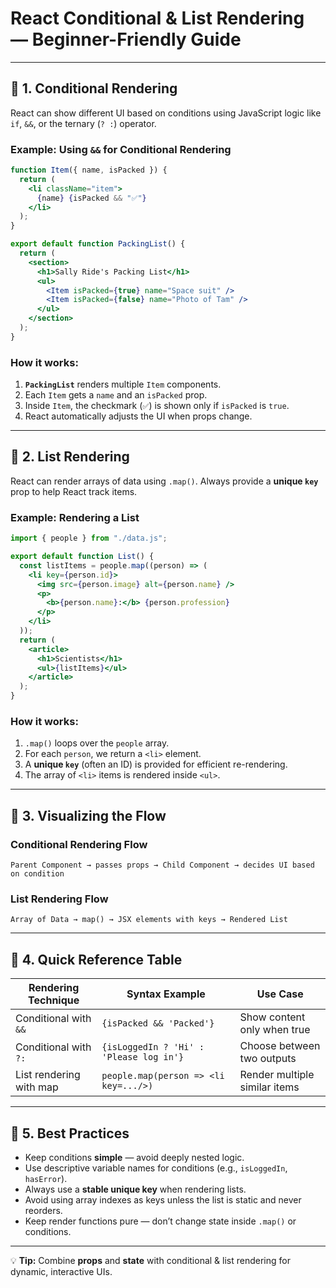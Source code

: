 # React Conditional & List Rendering — Beginner-Friendly Guide

---

## 📌 1. Conditional Rendering

React can show different UI based on conditions using JavaScript logic like `if`, `&&`, or the ternary (`? :`) operator.

### Example: Using `&&` for Conditional Rendering

```jsx
function Item({ name, isPacked }) {
  return (
    <li className="item">
      {name} {isPacked && "✅"}
    </li>
  );
}

export default function PackingList() {
  return (
    <section>
      <h1>Sally Ride's Packing List</h1>
      <ul>
        <Item isPacked={true} name="Space suit" />
        <Item isPacked={false} name="Photo of Tam" />
      </ul>
    </section>
  );
}
```

### How it works:

1. **`PackingList`** renders multiple `Item` components.
2. Each `Item` gets a `name` and an `isPacked` prop.
3. Inside `Item`, the checkmark (`✅`) is shown only if `isPacked` is `true`.
4. React automatically adjusts the UI when props change.

---

## 📌 2. List Rendering

React can render arrays of data using `.map()`. Always provide a **unique `key`** prop to help React track items.

### Example: Rendering a List

```jsx
import { people } from "./data.js";

export default function List() {
  const listItems = people.map((person) => (
    <li key={person.id}>
      <img src={person.image} alt={person.name} />
      <p>
        <b>{person.name}:</b> {person.profession}
      </p>
    </li>
  ));
  return (
    <article>
      <h1>Scientists</h1>
      <ul>{listItems}</ul>
    </article>
  );
}
```

### How it works:

1. `.map()` loops over the `people` array.
2. For each `person`, we return a `<li>` element.
3. A **unique `key`** (often an ID) is provided for efficient re-rendering.
4. The array of `<li>` items is rendered inside `<ul>`.

---

## 📌 3. Visualizing the Flow

### Conditional Rendering Flow

```
Parent Component → passes props → Child Component → decides UI based on condition
```

### List Rendering Flow

```
Array of Data → map() → JSX elements with keys → Rendered List
```

---

## 📌 4. Quick Reference Table

| Rendering Technique     | Syntax Example                          | Use Case                      |
| ----------------------- | --------------------------------------- | ----------------------------- |
| Conditional with `&&`   | `{isPacked && 'Packed'}`                | Show content only when true   |
| Conditional with `?:`   | `{isLoggedIn ? 'Hi' : 'Please log in'}` | Choose between two outputs    |
| List rendering with map | `people.map(person => <li key=.../>)`   | Render multiple similar items |

---

## 📌 5. Best Practices

- Keep conditions **simple** — avoid deeply nested logic.
- Use descriptive variable names for conditions (e.g., `isLoggedIn`, `hasError`).
- Always use a **stable unique key** when rendering lists.
- Avoid using array indexes as keys unless the list is static and never reorders.
- Keep render functions pure — don’t change state inside `.map()` or conditions.

---

💡 **Tip:** Combine **props** and **state** with conditional & list rendering for dynamic, interactive UIs.
